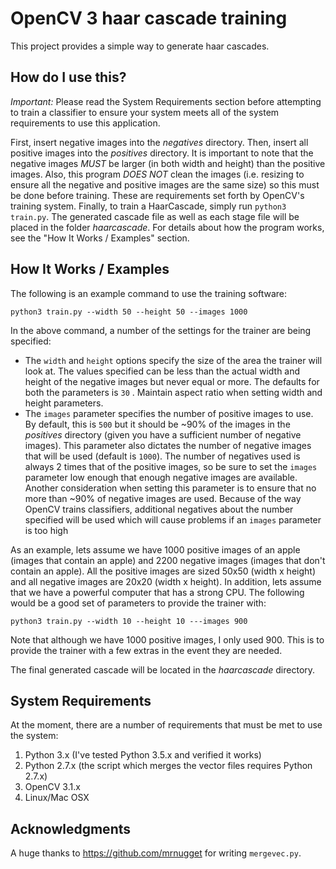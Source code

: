 # OpenCV 3 haar cascade training

This project provides a simple way to generate haar cascades.

## How do I use this?

*Important:* Please read the System Requirements section before attempting to train a classifier to ensure your system meets all of the system requirements to use this application.

First, insert negative images into the *negatives* directory. Then, insert all positive images into the *positives* directory. It is important to note that the negative images *MUST* be larger (in both width and height) than the positive images. Also, this program *DOES NOT* clean the images (i.e. resizing to ensure all the negative and positive images are the same size) so this must be done before training. These are requirements set forth by OpenCV's training system. Finally, to train a HaarCascade, simply run ```python3 train.py```. The generated cascade file as well as each stage file will be placed in the folder *haarcascade*. For details about how the program works, see the "How It Works / Examples" section.

## How It Works / Examples

The following is an example command to use the training software:

```
python3 train.py --width 50 --height 50 --images 1000
```

In the above command, a number of the settings for the trainer are being specified:
- The ```width``` and ```height``` options specify the size of the area the trainer will look at. The values specified can be less than the actual width and height of the negative images but never equal or more. The defaults for both the parameters is ```30``` . Maintain aspect ratio when setting width and height parameters. 
- The ```images``` parameter specifies the number of positive images to use. By default, this is ```500``` but it should be ~90% of the images in the *positives* directory (given you have a sufficient number of negative images). This parameter also dictates the number of negative images that will be used (default is ```1000```). The number of negatives used is always 2 times that of the positive images, so be sure to set the ```images``` parameter low enough that enough negative images are available. Another consideration when setting this parameter is to ensure that no more than ~90% of negative images are used. Because of the way OpenCV trains classifiers, additional negatives about the number specified will be used which will cause problems if an ```images``` parameter is too high

As an example, lets assume we have 1000 positive images of an apple (images that contain an apple) and 2200 negative images (images that don't contain an apple). All the positive images are sized 50x50 (width x height) and all negative images are 20x20 (width x height). In addition, lets assume that we have a powerful computer that has a strong CPU. The following would be a good set of parameters to provide the trainer with:

```
python3 train.py --width 10 --height 10 ---images 900
```

Note that although we have 1000 positive images, I only used 900. This is to provide the trainer with a few extras in the event they are needed.

The final generated cascade will be located in the *haarcascade* directory.

## System Requirements

At the moment, there are a number of requirements that must be met to use the system:

1. Python 3.x (I've tested Python 3.5.x and verified it works)
2. Python 2.7.x (the script which merges the vector files requires Python 2.7.x)
2. OpenCV 3.1.x
3. Linux/Mac OSX

## Acknowledgments

A huge thanks to https://github.com/mrnugget for writing ```mergevec.py```.
